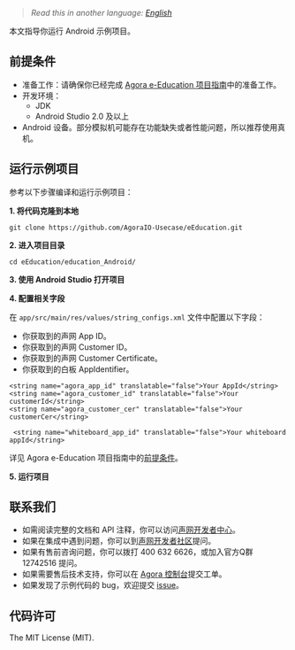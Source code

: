 ﻿> *Read this in another language: [English](README.md)*

本文指导你运行 Android 示例项目。

## 前提条件

- 准备工作：请确保你已经完成 [Agora e-Education 项目指南](https://github.com/AgoraIO-Usecase/eEducation/blob/master/README.zh.md)中的准备工作。
- 开发环境：
  - JDK
  - Android Studio 2.0  及以上
- Android 设备。部分模拟机可能存在功能缺失或者性能问题，所以推荐使用真机。

## 运行示例项目

参考以下步骤编译和运行示例项目：

**1. 将代码克隆到本地**

```
git clone https://github.com/AgoraIO-Usecase/eEducation.git
```

**2. 进入项目目录**

```
cd eEducation/education_Android/
```

**3. 使用 Android Studio 打开项目**

**4. 配置相关字段**

在 `app/src/main/res/values/string_configs.xml` 文件中配置以下字段：
- 你获取到的声网 App ID。
- 你获取到的声网 Customer ID。
- 你获取到的声网 Customer Certificate。
- 你获取到的白板 AppIdentifier。

```
<string name="agora_app_id" translatable="false">Your AppId</string>
<string name="agora_customer_id" translatable="false">Your customerId</string>
<string name="agora_customer_cer" translatable="false">Your customerCer</string>

 <string name="whiteboard_app_id" translatable="false">Your whiteboard appId</string>
```

详见 Agora e-Education 项目指南中的[前提条件](https://github.com/AgoraIO-Usecase/eEducation/blob/master/README.zh.md#%E5%89%8D%E6%8F%90%E6%9D%A1%E4%BB%B6)。

**5. 运行项目**

## 联系我们

- 如需阅读完整的文档和 API 注释，你可以访问[声网开发者中心](https://docs.agora.io/cn/)。
- 如果在集成中遇到问题，你可以到[声网开发者社区](https://dev.agora.io/cn/)提问。
- 如果有售前咨询问题，你可以拨打 400 632 6626，或加入官方Q群 12742516 提问。
- 如果需要售后技术支持，你可以在 [Agora 控制台](https://dashboard.agora.io/)提交工单。
- 如果发现了示例代码的 bug，欢迎提交 [issue](https://github.com/AgoraIO/Rtm/issues)。

## 代码许可

The MIT License (MIT).